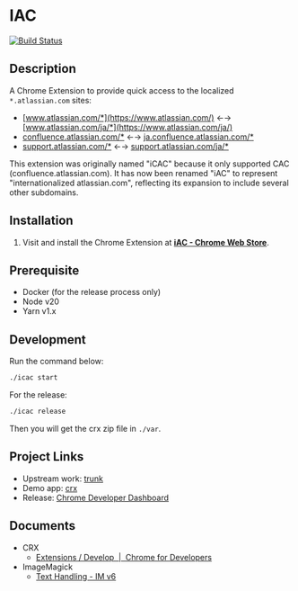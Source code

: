 # IAC

[![Build Status](https://travis-ci.org/announce/icac.svg?branch=master)](https://travis-ci.org/announce/icac)

## Description

A Chrome Extension to provide quick access to the localized `*.atlassian.com` sites:

* [www.atlassian.com/*](https://www.atlassian.com/) ←→ [www.atlassian.com/ja/*](https://www.atlassian.com/ja/)
* [confluence.atlassian.com/*](https://confluence.atlassian.com/) ←→ [ja.confluence.atlassian.com/*](https://ja.confluence.atlassian.com/)
* [support.atlassian.com/*](https://support.atlassian.com/) ←→ [support.atlassian.com/ja/*](https://support.atlassian.com/ja/)

This extension was originally named "iCAC" because it only supported CAC (confluence.atlassian.com). It has now been renamed "iAC" to represent "internationalized atlassian.com", reflecting its expansion to include several other subdomains.

## Installation

1. Visit and install the Chrome Extension at [**iAC - Chrome Web Store**](https://chrome.google.com/webstore/detail/icac/plbhlfecmbmkphfgcpoijlidjapddidj?utm_source=github).

## Prerequisite

* Docker (for the release process only)
* Node v20
* Yarn v1.x

## Development

Run the command below:

```bash
./icac start
```

For the release:

```bash
./icac release
```

Then you will get the crx zip file in `./var`.

## Project Links

* Upstream work: [trunk](https://github.com/announce/icac/compare/master...ymkjp:master)
* Demo app: [crx](https://chrome.google.com/webstore/detail/icac/plbhlfecmbmkphfgcpoijlidjapddidj?utm_source=github)
* Release: [Chrome Developer Dashboard](https://chrome.google.com/webstore/developer/dashboard)

## Documents

* CRX
  * [Extensions / Develop  \|  Chrome for Developers](https://developer.chrome.com/docs/extensions/develop)
* ImageMagick
  * [Text Handling \- IM v6](http://www.imagemagick.org/Usage/text/#label_bestfit)
